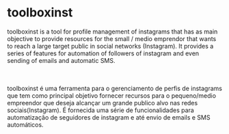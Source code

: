 # toolboxinst

<p>
  toolboxinst is a tool for profile management of instagrams that has as main objective to provide resources for the small / medio emprendor that wants to reach a large target public in social networks (Instagram). It provides a series of features for automation of followers of instagram and even sending of emails and automatic SMS.
</p>
<br>
<br>
toolboxinst é uma ferramenta para o gerenciamento de perfis de instagrams que tem como principal objetivo fornecer recursos para o pequeno/medio empreendor que deseja alcançar um grande publico alvo nas redes sociais(Instagram). É fornecida uma série de funcionalidades para automatização de seguidores de instagram e até envio de emails e SMS automáticos.
